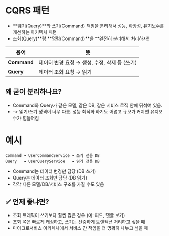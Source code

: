 # CQRS 패턴
- **읽기(Query)**와 쓰기(Command) 책임을 분리해서 성능, 확장성, 유지보수를 개선하는 아키텍처 패턴
- 조회(Query)**랑 **명령(Command)**을 **완전히 분리해서 처리하자!

| 용어          | 뜻                             |
| ----------- | ----------------------------- |
| **Command** | 데이터 변경 요청 → 생성, 수정, 삭제 등 (쓰기) |
| **Query**   | 데이터 조회 요청 → 읽기                |


## 왜 굳이 분리하나요?
- Command와 Query가 같은 모델, 같은 DB, 같은 서비스 로직 안에 뒤섞여 있음.
- -> 읽기/쓰기 성격이 너무 다름. 성능 최적화 하기도 어렵고 규모가 커지면 유지보수가 힘들어짐

# 예시
~~~text
Command → UserCommandService → 쓰기 전용 DB
Query   → UserQueryService   → 읽기 전용 DB
~~~
- Command는 데이터 변경만 담당 (DB 쓰기)
- Query는 데이터 조회만 담당 (DB 읽기)
- 각각 다른 모델/DB/서비스 구조를 가질 수도 있음

## ✅ 언제 좋냐면?
- 조회 트래픽이 쓰기보다 훨씬 많은 경우 (예: 피드, 댓글 보기)
- 조회 쪽은 빠르게 캐싱하고, 쓰기는 신중하게 트랜잭션 처리하고 싶을 때
- 마이크로서비스 아키텍처에서 서비스 간 책임을 더 명확히 나누고 싶을 때